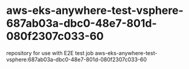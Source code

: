 # aws-eks-anywhere-test-vsphere-687ab03a-dbc0-48e7-801d-080f2307c033-60
repository for use with E2E test job aws-eks-anywhere-test-vsphere:687ab03a-dbc0-48e7-801d-080f2307c033-60
